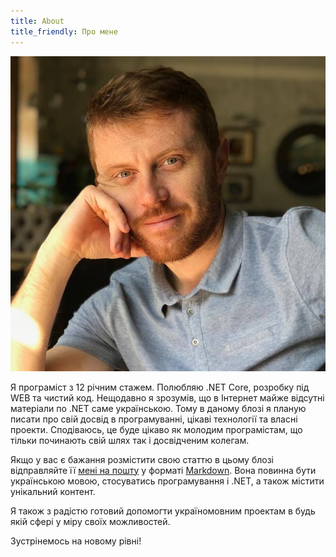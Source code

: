 ```yaml
---
title: About
title_friendly: Про мене
---
```

![Фото](/assets/img/sample/avatar-big.jpg)

Я програміст з 12 річним стажем. Полюбляю .NET Core, розробку під WEB та чистий код. Нещодавно я зрозумів, що в Інтернет майже відсутні матеріали по .NET саме українською. Тому в даному блозі я планую писати про свій досвід в програмуванні, цікаві технології та власні проекти. Сподіваюсь, це буде цікаво як молодим програмістам, що тільки починають свій шлях так і досвідченим колегам.

Якщо у вас є бажання розмістити свою статтю в цьому блозі відправляйте її [мені на пошту](mailto:alexander.martinyuk@gmail.com) у форматі [Markdown](https://www.markdownguide.org/). Вона повинна бути українською мовою, стосуватись програмування і .NET, а також містити унікальний контент.

Я також з радістю готовий допомогти україномовним проектам в будь якій сфері у міру своїх можливостей.

Зустрінемось на новому рівні!